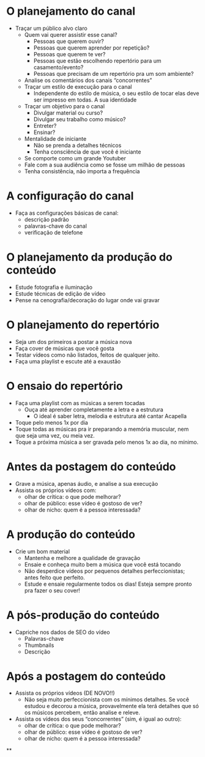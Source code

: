 

# O planejamento do canal

- Traçar um público alvo claro
	- Quem vai querer assistir esse canal?
		- Pessoas que querem ouvir?
		- Pessoas que querem aprender por repetição?
		- Pessoas que querem te ver?
		- Pessoas que estão escolhendo repertório para um casamento/evento? 
		- Pessoas que precisam de um repertório pra um som ambiente?
	- Analise os comentários dos canais “concorrentes”
	- Traçar um estilo de execução para o canal
		- Independente do estilo de música, o seu estilo de tocar elas deve ser impresso em todas. A sua identidade
	- Traçar um objetivo para o canal
		- Divulgar material ou curso? 
		- Divulgar seu trabalho como músico?
		- Entreter?
		- Ensinar?
	- Mentalidade de iniciante
		- Não se prenda a detalhes técnicos
		- Tenha consciência de que você é iniciante
	- Se comporte como um grande Youtuber
	- Fale com a sua audiência como se fosse um milhão de pessoas
	- Tenha consistência, não importa a frequência

# A configuração do canal
* Faça as configurações básicas de canal:
	* descrição padrão
	* palavras-chave do canal
	* verificação de telefone
# O planejamento da produção do conteúdo

- Estude fotografia e iluminação
- Estude técnicas de edição de vídeo
- Pense na cenografia/decoração do lugar onde vai gravar
# O planejamento do repertório

- Seja um dos primeiros a postar a música nova
- Faça cover de músicas que você gosta
- Testar vídeos como não listados, feitos de qualquer jeito.
- Faça uma playlist e escute até a exaustão

# O ensaio do repertório

- Faça uma playlist com as músicas a serem tocadas
	- Ouça até aprender completamente a letra e a estrutura
		- O ideal é saber letra, melodia e estrutura até cantar Acapella
- Toque pelo menos 1x por dia
- Toque todas as músicas pra ir preparando a memória muscular, nem que seja uma vez, ou meia vez.
- Toque a próxima música a ser gravada pelo menos 1x ao dia, no mínimo.

# Antes da postagem do conteúdo

- Grave a música, apenas áudio, e analise a sua execução
- Assista os próprios vídeos com:
	- olhar de crítica: o que pode melhorar?
	- olhar de público: esse vídeo é gostoso de ver?
	- olhar de nicho: quem é a pessoa interessada?
# A produção do conteúdo

- Crie um bom material
	- Mantenha e melhore a qualidade de gravação
	- Ensaie e conheça muito bem a música que você está tocando
	- Não desperdice vídeos por pequenos detalhes perfeccionistas; antes feito que perfeito.
	- Estude e ensaie regularmente todos os dias! Esteja sempre pronto pra fazer o seu cover!

# A pós-produção do conteúdo

* Capriche nos dados de SEO do vídeo
	* Palavras-chave
	* Thumbnails
	* Descrição
# Após a postagem do conteúdo

- Assista os próprios vídeos (DE NOVO!!)
	- Não seja muito perfeccionista com os mínimos detalhes. Se você estudou e decorou a música, provavelmente ela terá detalhes que só os músicos percebem, então analise e releve. 
- Assista os vídeos dos seus “concorrentes” (sim, é igual ao outro):
	- olhar de crítica: o que pode melhorar?
	- olhar de público: esse vídeo é gostoso de ver?
	- olhar de nicho: quem é a pessoa interessada?
    



**
